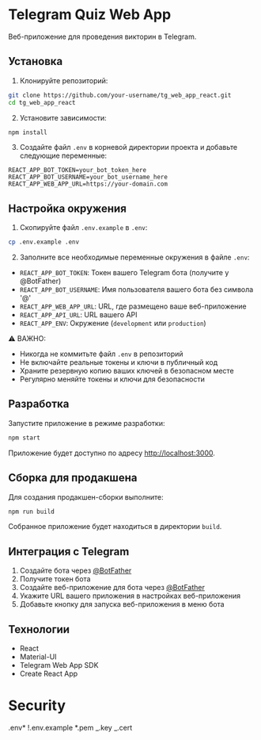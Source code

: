 # Telegram Quiz Web App

Веб-приложение для проведения викторин в Telegram.

## Установка

1. Клонируйте репозиторий:

```bash
git clone https://github.com/your-username/tg_web_app_react.git
cd tg_web_app_react
```

2. Установите зависимости:

```bash
npm install
```

3. Создайте файл `.env` в корневой директории проекта и добавьте следующие переменные:

```
REACT_APP_BOT_TOKEN=your_bot_token_here
REACT_APP_BOT_USERNAME=your_bot_username_here
REACT_APP_WEB_APP_URL=https://your-domain.com
```

## Настройка окружения

1. Скопируйте файл `.env.example` в `.env`:

```bash
cp .env.example .env
```

2. Заполните все необходимые переменные окружения в файле `.env`:

- `REACT_APP_BOT_TOKEN`: Токен вашего Telegram бота (получите у @BotFather)
- `REACT_APP_BOT_USERNAME`: Имя пользователя вашего бота без символа '@'
- `REACT_APP_WEB_APP_URL`: URL, где размещено ваше веб-приложение
- `REACT_APP_API_URL`: URL вашего API
- `REACT_APP_ENV`: Окружение (`development` или `production`)

⚠️ ВАЖНО:

- Никогда не коммитьте файл `.env` в репозиторий
- Не включайте реальные токены и ключи в публичный код
- Храните резервную копию ваших ключей в безопасном месте
- Регулярно меняйте токены и ключи для безопасности

## Разработка

Запустите приложение в режиме разработки:

```bash
npm start
```

Приложение будет доступно по адресу [http://localhost:3000](http://localhost:3000).

## Сборка для продакшена

Для создания продакшен-сборки выполните:

```bash
npm run build
```

Собранное приложение будет находиться в директории `build`.

## Интеграция с Telegram

1. Создайте бота через [@BotFather](https://t.me/botfather)
2. Получите токен бота
3. Создайте веб-приложение для бота через [@BotFather](https://t.me/botfather)
4. Укажите URL вашего приложения в настройках веб-приложения
5. Добавьте кнопку для запуска веб-приложения в меню бота

## Технологии

- React
- Material-UI
- Telegram Web App SDK
- Create React App

# Security

.env*
!.env.example
*.pem
_.key
_.cert
